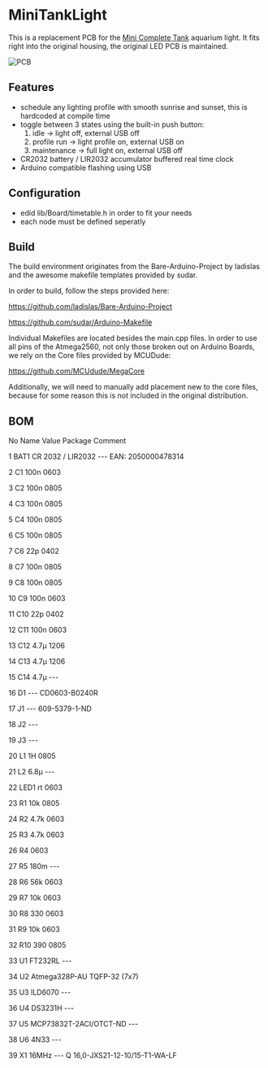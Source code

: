 # MiniTankLight

This is a replacement PCB for the [Mini Complete Tank](https://minicompletetank.com) aquarium light. It fits right into the original housing, the original LED PCB is maintained.

![PCB](https://github.com/Rob0xFF/MiniTankLight/raw/main/pcb.jpg)

## Features

* schedule any lighting profile with smooth sunrise and sunset, this is hardcoded at compile time
* toggle between 3 states using the built-in push button:
  1. idle -> light off, external USB off
  2. profile run -> light profile on, external USB on
  3. maintenance -> full light on, external USB off
* CR2032 battery / LIR2032 accumulator buffered real time clock
* Arduino compatible flashing using USB

## Configuration

* edid lib/Board/timetable.h in order to fit your needs
* each node must be defined seperatly

## Build

The build environment originates from the Bare-Arduino-Project by ladislas and the awesome makefile templates provided by sudar.

In order to build, follow the steps provided here:

https://github.com/ladislas/Bare-Arduino-Project

https://github.com/sudar/Arduino-Makefile

Individual Makefiles are located besides the main.cpp files. In order to use all pins of the Atmega2560, not only those broken out on Arduino Boards, we rely on the Core files provided by MCUDude:

https://github.com/MCUdude/MegaCore

Additionally, we will need to manually add placement new to the core files, because for some reason this is not included in the original distribution.

## BOM

No	Name	Value	Package	Comment

1	BAT1	CR 2032 / LIR2032	---	EAN: 2050000478314

2	C1	100n	0603

3	C2	100n	0805	

4	C3	100n	0805	

5	C4	100n	0805	

6	C5	100n	0805	

7	C6	22p	0402	

8	C7	100n	0805	

9	C8	100n	0805	

10	C9	100n	0603	

11	C10	22p	0402	

12	C11	100n	0603	

13	C12	4.7µ	1206	

14	C13	4.7µ	1206	

15	C14	4.7µ	---	

16	D1		---	CD0603-B0240R

17	J1		---	609-5379-1-ND

18	J2		---	

19	J3		---	

20	L1	1H	0805	

21	L2	6.8µ	---	

22	LED1	rt	0603	

23	R1	10k	0805	

24	R2	4.7k	0603	

25	R3	4.7k	0603	

26	R4		0603	

27	R5	180m	---	

28	R6	56k	0603	

29	R7	10k	0603	

30	R8	330	0603	

31	R9	10k	0603	

32	R10	390	0805	

33	U1	FT232RL	---	

34	U2	Atmega328P-AU	TQFP-32 (7x7)	

35	U3	ILD6070	---	

36	U4	DS3231H	---	

37	U5	MCP73832T-2ACI/OTCT-ND	---	

38	U6	4N33	---	

39	X1	16MHz	---	Q 16,0-JXS21-12-10/15-T1-WA-LF
